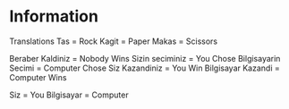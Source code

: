 #  Information
Translations
Tas = Rock
Kagit = Paper
Makas = Scissors

Beraber Kaldiniz = Nobody Wins
Sizin seciminiz = You Chose
Bilgisayarin Secimi = Computer Chose
Siz Kazandiniz = You Win
Bilgisayar Kazandi = Computer Wins

Siz = You
Bilgisayar = Computer
